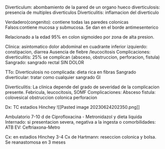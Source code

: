 Diverticulum: abombamiento de la pared de un organo hueco
diverticulosis: presencia de multiples diverticulos
Diverticulitis: inflamacion del diverticulo

Verdadero(congenito): contiene todas las paredes colonicas
Falsos:contiene mucosa y submucosa. Se dan en el borde antimesenterico

Relacionado a la edad
95% en colon sigmoideo por zona de alta presion.


Clinica:
asintomatico
dolor abdominal en cuadrante inferior izquierdo: constipacion, diarrea
Ausencia de fiebre /leucocitosis
Complicaciones:
diverticulitis: 25% se complican (absceso, obstruccion, perforacion, fistula)
Sangrado: sangrado rectal SIN DOLOR

TTo:
Diverticulosis no complicada: dieta rica en fibras
Sangrado diverticular: tratar como cualquier sangrado GI

Diverticulitis:
La clinica depende del grado de severidad de la complicacion presente.
Febricula, leucocitosis, SOMF
Complicaciones:
	Absceso
	fistula: colovesical
	obstruccion colonica
	perforacion

Dx: 
TC estadios Hinchey
![[Pasted image 20230624202350.png]]

Ambulatorio 7-10 d de Ciprofloxacina - Metronidazol y dieta liquida
Internado: si presentacion severa, negativa a la ingesta o comorbilidades:
 ATB EV: Ceftriaxona-Metro

Cx: en estadios Hinchey 3-4
Cx de Hartmann: reseccion colonica y bolsa. Se reanastomosa en 3 meses

